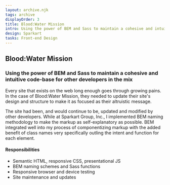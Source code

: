 ```yaml
---
layout: archive.njk
tags: archive
displayOrder: 3
title: Blood:Water Mission
intro: Using the power of BEM and Sass to maintain a cohesive and intuitive code-base for other developers in the mix.
design: Sparkart
tasks: Front-end Design
---
```


## Blood:Water Mission

### Using the power of BEM and Sass to maintain a cohesive and intuitive code-base for other developers in the mix

Every site that exists on the web long enough goes through growing pains. In the case of Blood:Water Mission, they needed to update their site's design and structure to make it as focused as their altruistic message.

The site had been, and would continue to be, updated and modified by other developers. While at Sparkart Group, Inc., I implemented BEM naming methodology to make the markup as self-explanatory as possible. BEM integrated well into my process of componentizing markup with the added benefit of class names very specifically outling the intent and function for each element.

#### Responsibilities

- Semantic HTML, responsive CSS, presentational JS
- BEM naming schemes and Sass functions
- Responsive browser and device testing
- Site maintenance and updates
